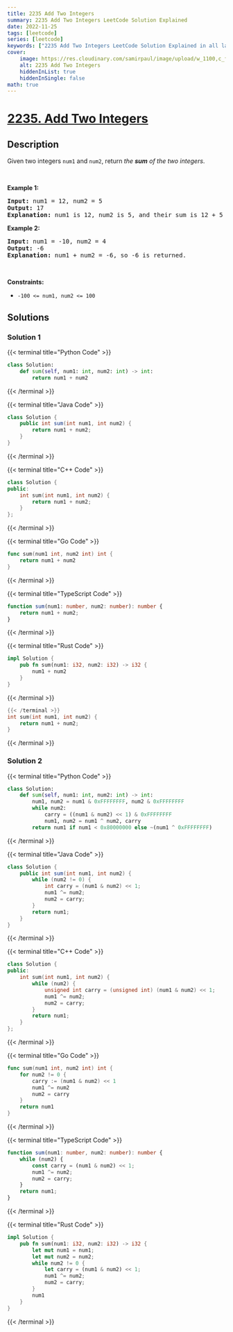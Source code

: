 ```yaml
---
title: 2235 Add Two Integers
summary: 2235 Add Two Integers LeetCode Solution Explained
date: 2022-11-25
tags: [leetcode]
series: [leetcode]
keywords: ["2235 Add Two Integers LeetCode Solution Explained in all languages", "2235 Add Two Integers", "LeetCode", "leetcode solution in Python3 C++ Java Go PHP Ruby Swift TypeScript Rust C# JavaScript C", "GeeksforGeeks", "InterviewBit", "Coding Ninjas", "HackerRank", "HackerEarth", "CodeChef", "TopCoder", "AlgoExpert", "freeCodeCamp", "Codeforces", "GitHub", "AtCoder", "Samir Paul"]
cover:
    image: https://res.cloudinary.com/samirpaul/image/upload/w_1100,c_fit,co_rgb:FFFFFF,l_text:Arial_75_bold:2235 Add Two Integers - Solution Explained/problem-solving.webp
    alt: 2235 Add Two Integers
    hiddenInList: true
    hiddenInSingle: false
math: true
---
```



# [2235. Add Two Integers](https://leetcode.com/problems/add-two-integers)


## Description

Given two integers <code>num1</code> and <code>num2</code>, return <em>the <strong>sum</strong> of the two integers</em>.

<p>&nbsp;</p>
<p><strong class="example">Example 1:</strong></p>

<pre>
<strong>Input:</strong> num1 = 12, num2 = 5
<strong>Output:</strong> 17
<strong>Explanation:</strong> num1 is 12, num2 is 5, and their sum is 12 + 5 = 17, so 17 is returned.
</pre>

<p><strong class="example">Example 2:</strong></p>

<pre>
<strong>Input:</strong> num1 = -10, num2 = 4
<strong>Output:</strong> -6
<strong>Explanation:</strong> num1 + num2 = -6, so -6 is returned.
</pre>

<p>&nbsp;</p>
<p><strong>Constraints:</strong></p>

<ul>
	<li><code>-100 &lt;= num1, num2 &lt;= 100</code></li>
</ul>

## Solutions

### Solution 1

<!-- tabs:start -->

{{< terminal title="Python Code" >}}
```python
class Solution:
    def sum(self, num1: int, num2: int) -> int:
        return num1 + num2
```
{{< /terminal >}}

{{< terminal title="Java Code" >}}
```java
class Solution {
    public int sum(int num1, int num2) {
        return num1 + num2;
    }
}
```
{{< /terminal >}}

{{< terminal title="C++ Code" >}}
```cpp
class Solution {
public:
    int sum(int num1, int num2) {
        return num1 + num2;
    }
};
```
{{< /terminal >}}

{{< terminal title="Go Code" >}}
```go
func sum(num1 int, num2 int) int {
	return num1 + num2
}
```
{{< /terminal >}}

{{< terminal title="TypeScript Code" >}}
```ts
function sum(num1: number, num2: number): number {
    return num1 + num2;
}
```
{{< /terminal >}}

{{< terminal title="Rust Code" >}}
```rust
impl Solution {
    pub fn sum(num1: i32, num2: i32) -> i32 {
        num1 + num2
    }
}
```
{{< /terminal >}}

```c
{{< /terminal >}}
int sum(int num1, int num2) {
    return num1 + num2;
}
```
{{< /terminal >}}

<!-- tabs:end -->

### Solution 2

<!-- tabs:start -->

{{< terminal title="Python Code" >}}
```python
class Solution:
    def sum(self, num1: int, num2: int) -> int:
        num1, num2 = num1 & 0xFFFFFFFF, num2 & 0xFFFFFFFF
        while num2:
            carry = ((num1 & num2) << 1) & 0xFFFFFFFF
            num1, num2 = num1 ^ num2, carry
        return num1 if num1 < 0x80000000 else ~(num1 ^ 0xFFFFFFFF)
```
{{< /terminal >}}

{{< terminal title="Java Code" >}}
```java
class Solution {
    public int sum(int num1, int num2) {
        while (num2 != 0) {
            int carry = (num1 & num2) << 1;
            num1 ^= num2;
            num2 = carry;
        }
        return num1;
    }
}
```
{{< /terminal >}}

{{< terminal title="C++ Code" >}}
```cpp
class Solution {
public:
    int sum(int num1, int num2) {
        while (num2) {
            unsigned int carry = (unsigned int) (num1 & num2) << 1;
            num1 ^= num2;
            num2 = carry;
        }
        return num1;
    }
};
```
{{< /terminal >}}

{{< terminal title="Go Code" >}}
```go
func sum(num1 int, num2 int) int {
	for num2 != 0 {
		carry := (num1 & num2) << 1
		num1 ^= num2
		num2 = carry
	}
	return num1
}
```
{{< /terminal >}}

{{< terminal title="TypeScript Code" >}}
```ts
function sum(num1: number, num2: number): number {
    while (num2) {
        const carry = (num1 & num2) << 1;
        num1 ^= num2;
        num2 = carry;
    }
    return num1;
}
```
{{< /terminal >}}

{{< terminal title="Rust Code" >}}
```rust
impl Solution {
    pub fn sum(num1: i32, num2: i32) -> i32 {
        let mut num1 = num1;
        let mut num2 = num2;
        while num2 != 0 {
            let carry = (num1 & num2) << 1;
            num1 ^= num2;
            num2 = carry;
        }
        num1
    }
}
```
{{< /terminal >}}

<!-- tabs:end -->

<!-- end -->
